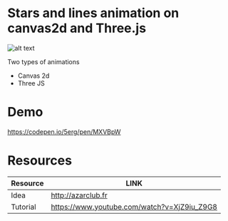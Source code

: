 # Stars and lines animation on canvas2d and Three.js

![alt text](https://i.gyazo.com/66225f3e82c3931c29e91b0e07ad38cf.gif)

Two types of animations

  - Canvas 2d
  - Three JS

# Demo

https://codepen.io/5erg/pen/MXVBpW

# Resources

| Resource | LINK |
| ------ | ------ |
| Idea | http://azarclub.fr |
| Tutorial | https://www.youtube.com/watch?v=XjZ9iu_Z9G8 |